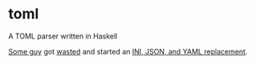 toml
====

A TOML parser written in Haskell

[Some guy][guy] got [wasted][wasted] and started an [INI, JSON, and YAML replacement][toml].

[wasted]: https://github.com/mojombo/toml/blob/master/README.md#toml
[guy]: https://github.com/mojombo
[toml]: https://github.com/mojombo/toml
